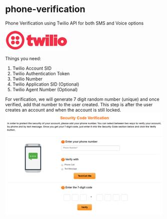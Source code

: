 # phone-verification
Phone Verification using Twilio API for both SMS and Voice options

![alt text](https://raw.githubusercontent.com/anup756/phone-verification/master/images/twilio-logo-red.png)

Things you need:

1. Twilio Account SID
2. Twilio Authentication Token
3. Twilio Number
4. Twilio Application SID (Optional)
5. Twilio Agent Number (Optional)

For verification, we will generate 7 digit random number (unique) and once verified, add that number to the user created. This step is after the user creates an account and when the account is still locked.
![alt text](https://raw.githubusercontent.com/anup756/phone-verification/master/images/phoneverification.png)
